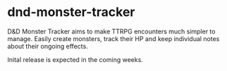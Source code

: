 # dnd-monster-tracker

D&D Monster Tracker aims to make TTRPG encounters much simpler to manage. Easily create monsters, track their HP and keep individual notes about their ongoing effects.

Inital release is expected in the coming weeks.
